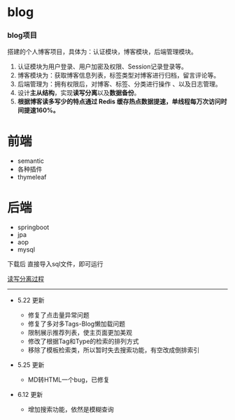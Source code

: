 # blog
### blog项目

搭建的个人博客项目，具体为：认证模块，博客模块，后端管理模块。 

1. 认证模块为用户登录、用户加密及权限、Session记录登录等。
2. 博客模块为：获取博客信息列表，标签类型对博客进行归档，留言评论等。
3. 后端管理为：拥有权限后，对博客、标签、分类进行操作 、以及日志管理。
4. 设计**主从结构**，实现**读写分离**以及**数据备份**。
5. **根据博客读多写少的特点通过 Redis 缓存热点数据提速，单线程每万次访问时间提速160%。**

# 前端
  * semantic
  * 各种插件
  * thymeleaf
# 后端
  * springboot
  * jpa
  * aop
  * mysql





下载后 直接导入sql文件，即可运行



[读写分离过程](https://github.com/Yang6149/notes/blob/master/md%E7%AC%94%E8%AE%B0/%E5%9E%83%E5%9C%BE%E6%96%87/MySQL%20%E4%B8%BB%E4%BB%8E%E6%93%8D%E4%BD%9C%E9%98%B2%E8%BF%B7%E8%B7%AF%E6%8C%87%E5%8D%97.md)



------------------------------

* 5.22 更新
  - 修复了点击量异常问题
  - 修复了多对多Tags-Blog懒加载问题
  - 限制展示推荐列表，使主页面更加美观
  - 修改了根据Tag和Type的检索的排列方式
  - 移除了模板检索类，所以暂时失去搜索功能，有空改成倒排索引

* 5.25 更新
  * MD转HTML一个bug，已修复
* 6.12 更新
  * 增加搜索功能，依然是模糊查询